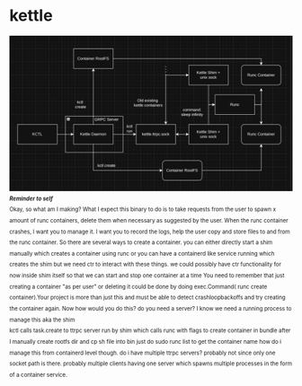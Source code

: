 # kettle
![image](https://raw.githubusercontent.com/rahulk789/kettle/refs/heads/main/assets/kettle.png)
<sup><sub>
___Reminder to self___  
Okay, so what am I making? What I expect this binary to do is to take requests from the user to spawn x amount of runc containers, delete them when necessary as suggested by the user. When the runc container crashes, I want you to manage it. I want you to record the logs, help the user copy and store files to and from the runc container.
So there are several ways to create a container. you can either directly start a shim manually which creates a container using runc or you can have a containerd like service running which creates the shim but we need ctr to interact with these things. we could possibly have ctr functionality for now inside shim itself so that we can start and stop one container at a time
You need to remember that just creating a container "as per user" or deleting it could be done by doing exec.Command( runc create container).Your project is more than just this and must be able to detect crashloopbackoffs and try creating the container again.
Now how would you do this? do you need a server? I know we need a running process to manage this aka the shim  
kctl calls task.create to ttrpc server run by shim which calls runc with flags to create container in bundle after I manually create rootfs dir and cp sh file into bin
just do sudo runc list to get the container name
how do i manage this from containerd level though. do i have multiple ttrpc servers? probably not since only one socket path is there. probably multiple clients having one server which spawns multiple processes in the form of a container service.
